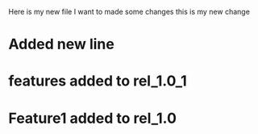 Here is my new file
I want to made some changes
this is my new change

# Added new line
# features added to rel_1.0_1

# Feature1 added to rel_1.0 
